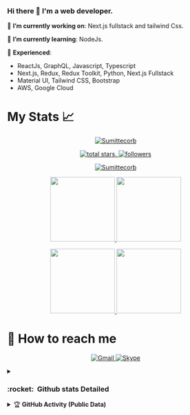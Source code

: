 ### Hi there 👋 I'm a web developer.


🔭 **I’m currently working on**: Next.js fullstack and tailwind Css.

🌱 **I’m currently learning**: NodeJs.


:telescope: **Experienced**: 
- ReactJs, GraphQL, Javascript, Typescript
- Next.js, Redux, Redux Toolkit, Python, Next.js Fullstack
- Material UI, Tailwind CSS, Bootstrap
- AWS, Google Cloud





# My Stats :chart_with_upwards_trend:
<p align="center">
  <a href="https://github.com/Sumittecorb">
    <img src="https://github-profile-trophy.vercel.app/?username=Sumittecorb&title=Commit,Followers,Repositories,Stars,PullRequest,Issues&margin-w=5&theme=gruvbox" alt="Sumittecorb" />
  </a>
</p>

<p align="center">
<!--  Total stars  -->
  <a href="https://github.com/Sumittecorb?tab=repositories&sort=stargazers">
    <img alt="total stars" title="Total stars on GitHub" src="https://custom-icon-badges.herokuapp.com/badge/dynamic/json?logo=star&color=55960c&labelColor=488207&label=Stars&style=for-the-badge&query=%24.stars&url=https://api.github-star-counter.workers.dev/user/Sumittecorb"/>. 
  </a>
  <!--  Follow me on github  -->
  <a href="https://github.com/Sumittecorb?tab=followers">
    <img alt="followers" title="Follow me on Github" src="https://custom-icon-badges.herokuapp.com/github/followers/Sumittecorb?color=236ad3&labelColor=1155ba&style=for-the-badge&logo=person-add&label=Follow&logoColor=white"/>
  </a>
</p>

 <p align="center">
   <!--  Streaks stats   -->
  <a href="https://github.com/Sumittecorb/">
    <img title="🔥 Get streak stats for your profile at git.io/streak-stats" alt="Sumittecorb" src="https://github-readme-streak-stats.herokuapp.com/?user=Sumittecorb&theme=monokai-metallian&hide_border=true"/>
  </a>
</p>
 
<p align="center">
  <a href="https://github.com/Sumittecorb">
    <img
      height="150"
      src="https://github-readme-stats.vercel.app/api?username=Sumittecorb&count_private=true&show_icons=true&custom_title=Sumittecorb's%20Github%20Status&theme=vision-friendly-dark"
    />
  </a>
  <a href="https://github.com/Sumittecorb">
    <img
      height="150"
      src="https://github-readme-stats.vercel.app/api/top-langs/?username=Sumittecorb&layout=compact&theme=vision-friendly-dark" />
  </a>  
</p>
  <p align="center">
    <a href="https://github.com/Sumittecorb/NextJS-OpenAI-Chat">
      <img
      height="150"
      src="https://github-readme-stats.vercel.app/api/pin/?username=Sumittecorb&repo=NextJS-OpenAI-Chat&layout=compact&theme=cobalt" />
    </a>
    <a href="https://github.com/Sumittecorb/NextJs-TailwindCSS-TradingPanel-Sample">
      <img
        height="150"
        src="https://github-readme-stats.vercel.app/api/pin/?username=Sumittecorb&repo=NextJs-TailwindCSS-TradingPanel-      Sample&layout=compact&theme=cobalt" />
    </a>
</p> 


    
<h1 font-weight="bold">
  📮 How to reach me
</h1>

<p align='center'>
  <a href="mailto:sumit.2019@tecorb.co" target="_blank">
    <img src="https://img.shields.io/badge/Gmail-D14836?style=for-the-badge&logo=gmail&logoColor=white" alt="Gmail">
  </a>

  <a href="https://join.skype.com/invite/ashVIfJYEBoP" target="_blank">
    <img src="https://img.shields.io/badge/Skype-0078d4?style=for-the-badge&logo=skype&logoColor=white" alt="Skype">
  </a>
</p>

<details>
   <summary><h3><b>:rocket: &nbsp;Github stats Detailed</b></h3></summary>
   </br>
    <div align='center'>
      <img src="http://github-profile-summary-cards.vercel.app/api/cards/profile-details?username=Sumittecorb&theme=dark" alt="Profile Details">
      <img src="http://github-profile-summary-cards.vercel.app/api/cards/repos-per-language?username=Sumittecorb&theme=dark" alt="Repos per Language">
      <img src="http://github-profile-summary-cards.vercel.app/api/cards/most-commit-language?username=Sumittecorb&theme=dark" alt="Most Commit Language">
      <img src="http://github-profile-summary-cards.vercel.app/api/cards/stats?username=Sumittecorb&theme=dark" alt="Stats">
      <img src="http://github-profile-summary-cards.vercel.app/api/cards/productive-time?username=Sumittecorb&theme=dark&utcOffset=8" alt="Productive Time">
    </div>
   </br>
</details>
 <details> 
   <summary>&#127942 <b>GitHub Activity (Public Data)</b></summary><br/> 

![Metrics](https://metrics.lecoq.io/Sumittecorb?template=classic&followup=1&isocalendar=1&languages=1&isocalendar.duration=half-year&config.timezone=America%2FSao_Paulo)

</details> 



